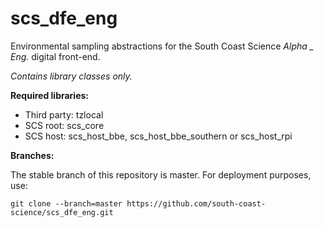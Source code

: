 # scs_dfe_eng
Environmental sampling abstractions for the South Coast Science _Alpha _ Eng._ digital front-end.

_Contains library classes only._


**Required libraries:** 

* Third party: tzlocal
* SCS root: scs_core
* SCS host: scs_host_bbe, scs_host_bbe_southern or scs_host_rpi


**Branches:**

The stable branch of this repository is master. For deployment purposes, use:

    git clone --branch=master https://github.com/south-coast-science/scs_dfe_eng.git
